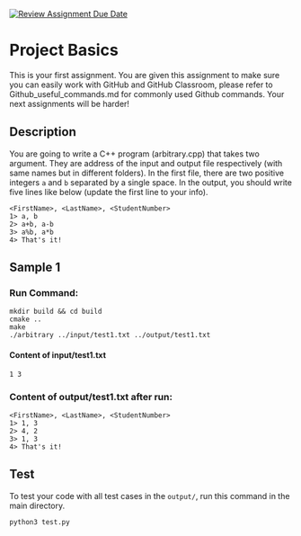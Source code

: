 [![Review Assignment Due Date](https://classroom.github.com/assets/deadline-readme-button-22041afd0340ce965d47ae6ef1cefeee28c7c493a6346c4f15d667ab976d596c.svg)](https://classroom.github.com/a/RamirFEB)
# Project Basics
This is your first assignment. You are given this assignment to make sure you can easily work with GitHub and GitHub Classroom, please refer to Github_useful_commands.md for commonly used Github commands. Your next assignments will be harder!

## Description
You are going to write a C++ program (arbitrary.cpp) that takes two argument. They are address of the input and output file respectively (with same names but in different folders). In the first file, there are two positive integers `a` and `b` separated by a single space. In the output, you should write five lines like below (update the first line to your info). 

```
<FirstName>, <LastName>, <StudentNumber>
1> a, b
2> a+b, a-b
3> a%b, a*b 
4> That's it! 
```

## Sample 1

### Run Command:
```
mkdir build && cd build
cmake ..
make
./arbitrary ../input/test1.txt ../output/test1.txt
```
#### Content of input/test1.txt
```
1 3
```

### Content of output/test1.txt after run:
```
<FirstName>, <LastName>, <StudentNumber>
1> 1, 3
2> 4, 2
3> 1, 3
4> That's it!
```

## Test
To test your code with all test cases in the `output/`, run this command in the main directory.
```
python3 test.py
```
